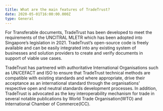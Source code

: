 ```yaml
---
title: What are the main features of TradeTrust?
date: 2020-05-01T16:00:00.000Z
type: General
---
```

For Transferable documents, TradeTrust has been developed to meet the requirements of the UNCITRAL MLETR  which has been adopted into Singapore’s legislation  in 2021. TradeTrust’s open-source code is freely available and can be easily integrated into any existing system of businesses and solution providers to create and verify documents in support of viable use cases. 

TradeTrust has partnered with authoritative International Organisations such as UN/CEFACT and ISO to ensure that TradeTrust technical methods are compatible with existing standards and where appropriate, drive their acceptance as an international standard through the organisations’ respective open and neutral standards development processes. In addition, TradeTrust is advocated as the key interoperability mechanism for trade in several notable publications by World Trade Organisation(WTO) and International Chamber of Commerce(ICC).